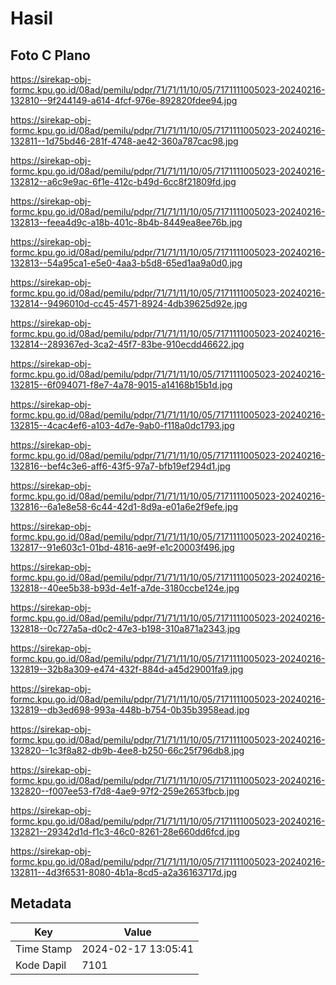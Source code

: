 # Hasil

## Foto C Plano

https://sirekap-obj-formc.kpu.go.id/08ad/pemilu/pdpr/71/71/11/10/05/7171111005023-20240216-132810--9f244149-a614-4fcf-976e-892820fdee94.jpg

https://sirekap-obj-formc.kpu.go.id/08ad/pemilu/pdpr/71/71/11/10/05/7171111005023-20240216-132811--1d75bd46-281f-4748-ae42-360a787cac98.jpg

https://sirekap-obj-formc.kpu.go.id/08ad/pemilu/pdpr/71/71/11/10/05/7171111005023-20240216-132812--a6c9e9ac-6f1e-412c-b49d-6cc8f21809fd.jpg

https://sirekap-obj-formc.kpu.go.id/08ad/pemilu/pdpr/71/71/11/10/05/7171111005023-20240216-132813--feea4d9c-a18b-401c-8b4b-8449ea8ee76b.jpg

https://sirekap-obj-formc.kpu.go.id/08ad/pemilu/pdpr/71/71/11/10/05/7171111005023-20240216-132813--54a95ca1-e5e0-4aa3-b5d8-65ed1aa9a0d0.jpg

https://sirekap-obj-formc.kpu.go.id/08ad/pemilu/pdpr/71/71/11/10/05/7171111005023-20240216-132814--9496010d-cc45-4571-8924-4db39625d92e.jpg

https://sirekap-obj-formc.kpu.go.id/08ad/pemilu/pdpr/71/71/11/10/05/7171111005023-20240216-132814--289367ed-3ca2-45f7-83be-910ecdd46622.jpg

https://sirekap-obj-formc.kpu.go.id/08ad/pemilu/pdpr/71/71/11/10/05/7171111005023-20240216-132815--6f094071-f8e7-4a78-9015-a14168b15b1d.jpg

https://sirekap-obj-formc.kpu.go.id/08ad/pemilu/pdpr/71/71/11/10/05/7171111005023-20240216-132815--4cac4ef6-a103-4d7e-9ab0-f118a0dc1793.jpg

https://sirekap-obj-formc.kpu.go.id/08ad/pemilu/pdpr/71/71/11/10/05/7171111005023-20240216-132816--bef4c3e6-aff6-43f5-97a7-bfb19ef294d1.jpg

https://sirekap-obj-formc.kpu.go.id/08ad/pemilu/pdpr/71/71/11/10/05/7171111005023-20240216-132816--6a1e8e58-6c44-42d1-8d9a-e01a6e2f9efe.jpg

https://sirekap-obj-formc.kpu.go.id/08ad/pemilu/pdpr/71/71/11/10/05/7171111005023-20240216-132817--91e603c1-01bd-4816-ae9f-e1c20003f496.jpg

https://sirekap-obj-formc.kpu.go.id/08ad/pemilu/pdpr/71/71/11/10/05/7171111005023-20240216-132818--40ee5b38-b93d-4e1f-a7de-3180ccbe124e.jpg

https://sirekap-obj-formc.kpu.go.id/08ad/pemilu/pdpr/71/71/11/10/05/7171111005023-20240216-132818--0c727a5a-d0c2-47e3-b198-310a871a2343.jpg

https://sirekap-obj-formc.kpu.go.id/08ad/pemilu/pdpr/71/71/11/10/05/7171111005023-20240216-132819--32b8a309-e474-432f-884d-a45d29001fa9.jpg

https://sirekap-obj-formc.kpu.go.id/08ad/pemilu/pdpr/71/71/11/10/05/7171111005023-20240216-132819--db3ed698-993a-448b-b754-0b35b3958ead.jpg

https://sirekap-obj-formc.kpu.go.id/08ad/pemilu/pdpr/71/71/11/10/05/7171111005023-20240216-132820--1c3f8a82-db9b-4ee8-b250-66c25f796db8.jpg

https://sirekap-obj-formc.kpu.go.id/08ad/pemilu/pdpr/71/71/11/10/05/7171111005023-20240216-132820--f007ee53-f7d8-4ae9-97f2-259e2653fbcb.jpg

https://sirekap-obj-formc.kpu.go.id/08ad/pemilu/pdpr/71/71/11/10/05/7171111005023-20240216-132821--29342d1d-f1c3-46c0-8261-28e660dd6fcd.jpg

https://sirekap-obj-formc.kpu.go.id/08ad/pemilu/pdpr/71/71/11/10/05/7171111005023-20240216-132811--4d3f6531-8080-4b1a-8cd5-a2a36163717d.jpg


## Metadata

| Key        | Value               |
| ---------- | ------------------- |
| Time Stamp | 2024-02-17 13:05:41 |
| Kode Dapil | 7101                |



